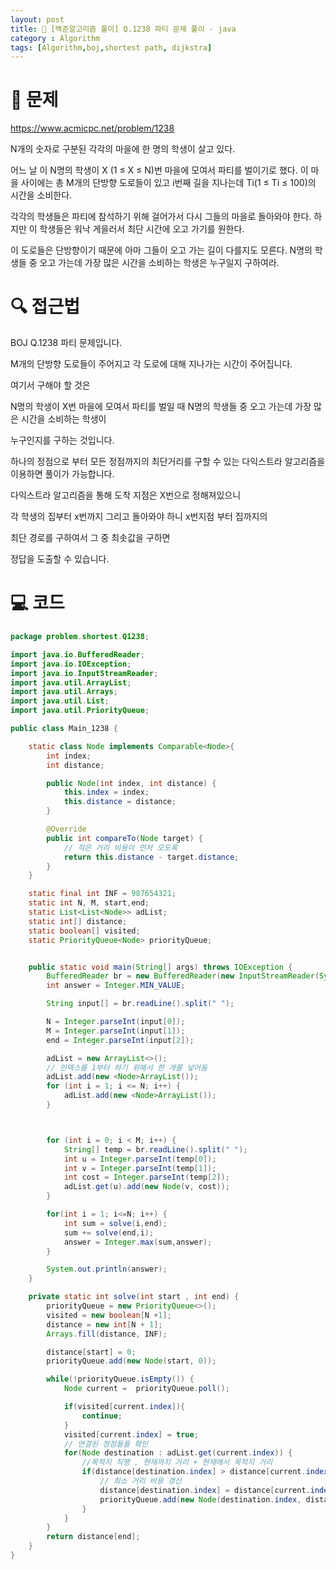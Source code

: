 ```yaml
---
layout: post
title: 📖 [백준알고리즘 풀이] Q.1238 파티 문제 풀이 - java
category : Algorithm
tags: [Algorithm,boj,shortest path, dijkstra]
---
```

# 📖 문제
<https://www.acmicpc.net/problem/1238>

N개의 숫자로 구분된 각각의 마을에 한 명의 학생이 살고 있다.

어느 날 이 N명의 학생이 X (1 ≤ X ≤ N)번 마을에 모여서 파티를 벌이기로 했다. 이 마을 사이에는 총 M개의 단방향 도로들이 있고 i번째 길을 지나는데 Ti(1 ≤ Ti ≤ 100)의 시간을 소비한다.

각각의 학생들은 파티에 참석하기 위해 걸어가서 다시 그들의 마을로 돌아와야 한다. 하지만 이 학생들은 워낙 게을러서 최단 시간에 오고 가기를 원한다.

이 도로들은 단방향이기 때문에 아마 그들이 오고 가는 길이 다를지도 모른다. N명의 학생들 중 오고 가는데 가장 많은 시간을 소비하는 학생은 누구일지 구하여라.

# 🔍 접근법

BOJ Q.1238 파티 문제입니다.

M개의 단방향 도로들이 주어지고 각 도로에 대해 지나가는 시간이 주어집니다.

여기서 구해야 할 것은

N명의 학생이 X번 마을에 모여서 파티를 벌일 때 N명의 학생들 중 오고 가는데 가장 많은 시간을 소비하는 학생이

누구인지를 구하는 것입니다.

하나의 정점으로 부터 모든 정점까지의 최단거리를 구할 수 있는 다익스트라 알고리즘을 이용하면 풀이가 가능합니다.

다익스트라 알고리즘을 통해 도착 지점은 X번으로 정해져있으니

각 학생의 집부터 x번까지 그리고 돌아와야 하니 x번지점 부터 집까지의

최단 경로를 구하여서 그 중 최솟값을 구하면

정답을 도출할 수 있습니다.  
                
# 💻 코드

```java
package problem.shortest.Q1238;

import java.io.BufferedReader;
import java.io.IOException;
import java.io.InputStreamReader;
import java.util.ArrayList;
import java.util.Arrays;
import java.util.List;
import java.util.PriorityQueue;

public class Main_1238 {

    static class Node implements Comparable<Node>{
        int index;
        int distance;

        public Node(int index, int distance) {
            this.index = index;
            this.distance = distance;
        }

        @Override
        public int compareTo(Node target) {
            // 작은 거리 비용이 먼저 오도록
            return this.distance - target.distance;
        }
    }

    static final int INF = 987654321;
    static int N, M, start,end;
    static List<List<Node>> adList;
    static int[] distance;
    static boolean[] visited;
    static PriorityQueue<Node> priorityQueue;


    public static void main(String[] args) throws IOException {
        BufferedReader br = new BufferedReader(new InputStreamReader(System.in));
        int answer = Integer.MIN_VALUE;

        String input[] = br.readLine().split(" ");

        N = Integer.parseInt(input[0]);
        M = Integer.parseInt(input[1]);
        end = Integer.parseInt(input[2]);

        adList = new ArrayList<>();
        // 인덱스를 1부터 하기 위해서 한 개를 넣어둠
        adList.add(new <Node>ArrayList());
        for (int i = 1; i <= N; i++) {
            adList.add(new <Node>ArrayList());
        }



        for (int i = 0; i < M; i++) {
            String[] temp = br.readLine().split(" ");
            int u = Integer.parseInt(temp[0]);
            int v = Integer.parseInt(temp[1]);
            int cost = Integer.parseInt(temp[2]);
            adList.get(u).add(new Node(v, cost));
        }

        for(int i = 1; i<=N; i++) {
            int sum = solve(i,end);
            sum += solve(end,i);
            answer = Integer.max(sum,answer);
        }

        System.out.println(answer);
    }

    private static int solve(int start , int end) {
        priorityQueue = new PriorityQueue<>();
        visited = new boolean[N +1];
        distance = new int[N + 1];
        Arrays.fill(distance, INF);

        distance[start] = 0;
        priorityQueue.add(new Node(start, 0));

        while(!priorityQueue.isEmpty()) {
            Node current =  priorityQueue.poll();

            if(visited[current.index]){
                continue;
            }
            visited[current.index] = true;
            // 연결된 정점들을 확인
            for(Node destination : adList.get(current.index)) {
                //목적지 직행 , 현재까지 거리 + 현재에서 목적지 거리
                if(distance[destination.index] > distance[current.index] + destination.distance) {
                    // 최소 거리 비용 갱신
                    distance[destination.index] = distance[current.index] + destination.distance;
                    priorityQueue.add(new Node(destination.index, distance[destination.index]));
                }
            }
        }
        return distance[end];
    }
}


```